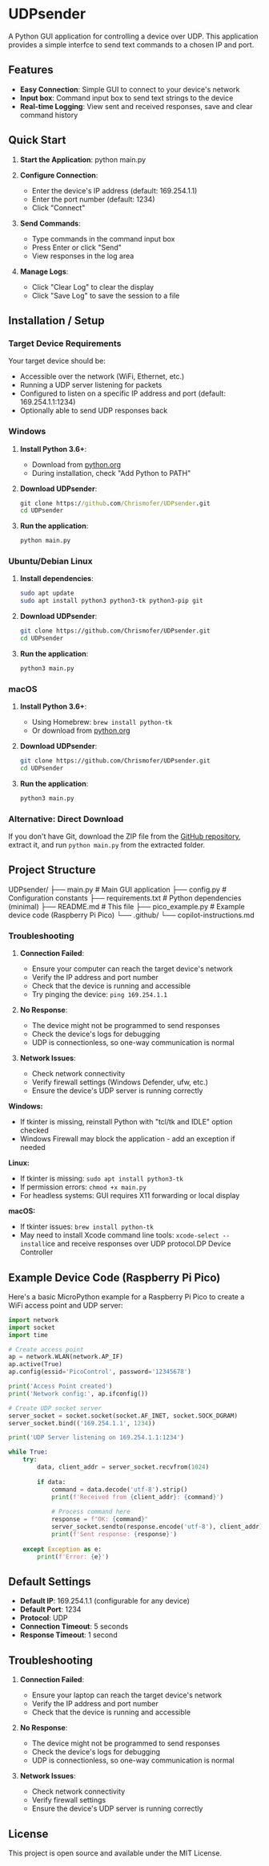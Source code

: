 # UDPsender

A Python GUI application for controlling a device over UDP. This application provides a simple interfce to send text commands to a chosen IP and port.


## Features

- **Easy Connection**: Simple GUI to connect to your device's network
- **Input box**: Command input box to send text strings to the device
- **Real-time Logging**: View sent and received responses, save and clear command history


## Quick Start

1. **Start the Application**:
   python main.py

2. **Configure Connection**:
   - Enter the device's IP address (default: 169.254.1.1)
   - Enter the port number (default: 1234)
   - Click "Connect"

3. **Send Commands**:
   - Type commands in the command input box
   - Press Enter or click "Send"
   - View responses in the log area

4. **Manage Logs**:
   - Click "Clear Log" to clear the display
   - Click "Save Log" to save the session to a file


## Installation / Setup

### Target Device Requirements
Your target device should be:
- Accessible over the network (WiFi, Ethernet, etc.)
- Running a UDP server listening for packets
- Configured to listen on a specific IP address and port (default: 169.254.1.1:1234)
- Optionally able to send UDP responses back

### Windows

1. **Install Python 3.6+**:
   - Download from [python.org](https://www.python.org/downloads/)
   - During installation, check "Add Python to PATH"

2. **Download UDPsender**:
   ```cmd
   git clone https://github.com/Chrismofer/UDPsender.git
   cd UDPsender
   ```

3. **Run the application**:
   ```cmd
   python main.py
   ```

### Ubuntu/Debian Linux

1. **Install dependencies**:
   ```bash
   sudo apt update
   sudo apt install python3 python3-tk python3-pip git
   ```

2. **Download UDPsender**:
   ```bash
   git clone https://github.com/Chrismofer/UDPsender.git
   cd UDPsender
   ```

3. **Run the application**:
   ```bash
   python3 main.py
   ```

### macOS

1. **Install Python 3.6+**:
   - Using Homebrew: `brew install python-tk`
   - Or download from [python.org](https://www.python.org/downloads/)

2. **Download UDPsender**:
   ```bash
   git clone https://github.com/Chrismofer/UDPsender.git
   cd UDPsender
   ```

3. **Run the application**:
   ```bash
   python3 main.py
   ```

### Alternative: Direct Download
If you don't have Git, download the ZIP file from the [GitHub repository](https://github.com/Chrismofer/UDPsender), extract it, and run `python main.py` from the extracted folder.



## Project Structure

UDPsender/
├── main.py              # Main GUI application
├── config.py            # Configuration constants
├── requirements.txt     # Python dependencies (minimal)
├── README.md           # This file
├── pico_example.py     # Example device code (Raspberry Pi Pico)
└── .github/
    └── copilot-instructions.md


### Troubleshooting
1. **Connection Failed**:
   - Ensure your computer can reach the target device's network
   - Verify the IP address and port number
   - Check that the device is running and accessible
   - Try pinging the device: `ping 169.254.1.1`

2. **No Response**:
   - The device might not be programmed to send responses
   - Check the device's logs for debugging
   - UDP is connectionless, so one-way communication is normal

3. **Network Issues**:
   - Check network connectivity
   - Verify firewall settings (Windows Defender, ufw, etc.)
   - Ensure the device's UDP server is running correctly

**Windows:**
- If tkinter is missing, reinstall Python with "tcl/tk and IDLE" option checked
- Windows Firewall may block the application - add an exception if needed

**Linux:**
- If tkinter is missing: `sudo apt install python3-tk`
- If permission errors: `chmod +x main.py`
- For headless systems: GUI requires X11 forwarding or local display

**macOS:**
- If tkinter issues: `brew install python-tk`
- May need to install Xcode command line tools: `xcode-select --install`ice and receive responses over UDP protocol.DP Device Controller

## Example Device Code (Raspberry Pi Pico)

Here's a basic MicroPython example for a Raspberry Pi Pico to create a WiFi access point and UDP server:

```python
import network
import socket
import time

# Create access point
ap = network.WLAN(network.AP_IF)
ap.active(True)
ap.config(essid='PicoControl', password='12345678')

print('Access Point created')
print('Network config:', ap.ifconfig())

# Create UDP socket server
server_socket = socket.socket(socket.AF_INET, socket.SOCK_DGRAM)
server_socket.bind(('169.254.1.1', 1234))

print('UDP Server listening on 169.254.1.1:1234')

while True:
    try:
        data, client_addr = server_socket.recvfrom(1024)
        
        if data:
            command = data.decode('utf-8').strip()
            print(f'Received from {client_addr}: {command}')
            
            # Process command here
            response = f"OK: {command}"
            server_socket.sendto(response.encode('utf-8'), client_addr)
            print(f'Sent response: {response}')
            
    except Exception as e:
        print(f'Error: {e}')
```

## Default Settings

- **Default IP**: 169.254.1.1 (configurable for any device)
- **Default Port**: 1234
- **Protocol**: UDP
- **Connection Timeout**: 5 seconds
- **Response Timeout**: 1 second

## Troubleshooting

1. **Connection Failed**:
   - Ensure your laptop can reach the target device's network
   - Verify the IP address and port number
   - Check that the device is running and accessible

2. **No Response**:
   - The device might not be programmed to send responses
   - Check the device's logs for debugging
   - UDP is connectionless, so one-way communication is normal

3. **Network Issues**:
   - Check network connectivity
   - Verify firewall settings
   - Ensure the device's UDP server is running correctly

## License

This project is open source and available under the MIT License.
